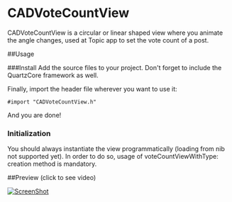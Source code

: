 CADVoteCountView
================

CADVoteCountView is a circular or linear shaped view where you animate the angle changes, used at Topic app to set the vote count of a post.

##Usage

###Install
Add the source files to your project. Don't forget to include the QuartzCore framework as well.

Finally, import the header file wherever you want to use it:

```objc
#import "CADVoteCountView.h"
```

And you are done!

### Initialization
You should always instantiate the view programmatically (loading from nib not supported yet). In order to do so, usage of voteCountViewWithType: creation method is mandatory.

##Preview (click to see video)

[![ScreenShot](https://raw.github.com/TopicSo/CADVoteCountView/master/Example/Screenshots/Screenshot.png)](http://youtu.be/dHyo2elNjIE)
